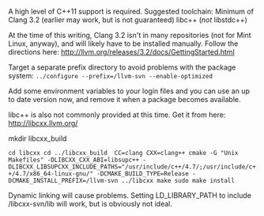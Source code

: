 
A high level of C++11 support is required. Suggested toolchain:
Minimum of Clang 3.2 (earlier may work, but is not guaranteed)
libc++ (*not* libstdc++)

At the time of this writing, Clang 3.2 isn't in many repositories (not for Mint Linux, anyway), and will likely have to be installed manually. Follow the directions here:
http://llvm.org/releases/3.2/docs/GettingStarted.html

Target a separate prefix directory to avoid problems with the package system:
`../configure --prefix=/llvm-svn --enable-optimized`

Add some environment variables to your login files and you can use an up to date version now, and remove it when a package becomes available.


libc++ is also not commonly provided at this time. Get it from here: http://libcxx.llvm.org/


mkdir libcxx_build

`cd libcxx
cd ../libcxx_build 
CC=clang CXX=clang++ cmake -G "Unix Makefiles" -DLIBCXX_CXX_ABI=libsupc++ -DLIBCXX_LIBSUPCXX_INCLUDE_PATHS="/usr/include/c++/4.7/;/usr/include/c++/4.7/x86_64-linux-gnu/" -DCMAKE_BUILD_TYPE=Release -DCMAKE_INSTALL_PREFIX=/llvm-svn ../libcxx
make
sudo make install
`

Dynamic linking will cause problems. Setting LD_LIBRARY_PATH to include /libcxx-svn/lib will work, but is obviously not ideal.


